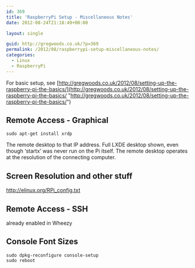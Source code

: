 ```yaml
---
id: 369
title: 'RaspberryPi Setup - Miscellaneous Notes'
date: 2012-08-24T21:18:49+00:00

layout: single

guid: http://gregwoods.co.uk/?p=369
permalink: /2012/08/raspberrypi-setup-miscellaneous-notes/
categories:
  - Linux
  - RaspberryPi
---
```

For basic setup, see [http://gregwoods.co.uk/2012/08/setting-up-the-raspberry-pi-the-basics/](http://gregwoods.co.uk/2012/08/setting-up-the-raspberry-pi-the-basics/ "http://gregwoods.co.uk/2012/08/setting-up-the-raspberry-pi-the-basics/")


## Remote Access - Graphical

```sudo apt-get install xrdp```

The remote desktop to that IP address. Full LXDE desktop shown, even though ‘startx’ was never run on the Pi itself. The remote desktop operates at the resolution of the connecting computer.

## Screen Resolution and other stuff

<a title="http://elinux.org/RPi_config.txt" href="http://elinux.org/RPi_config.txt" target="_blank">http://elinux.org/RPi_config.txt</a>

## Remote Access - SSH

already enabled in Wheezy

## Console Font Sizes

```
sudo dpkg-reconfigure console-setup
sudo reboot
```